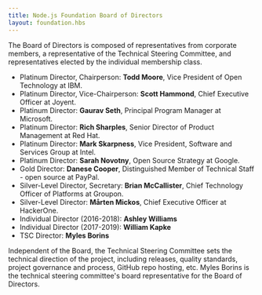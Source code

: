 ```yaml
---
title: Node.js Foundation Board of Directors
layout: foundation.hbs
---
```


The Board of Directors is composed of representatives from corporate members, a representative of the
Technical Steering Committee, and representatives elected by the individual membership class.

* Platinum Director, Chairperson: **Todd Moore**, Vice President of Open Technology at IBM.
* Platinum Director, Vice-Chairperson: **Scott Hammond**, Chief Executive Officer at Joyent.
* Platinum Director: **Gaurav Seth**, Principal Program Manager at Microsoft.
* Platinum Director: **Rich Sharples**, Senior Director of Product Management at Red Hat.
* Platinum Director: **Mark Skarpness**, Vice President, Software and Services Group at Intel.
* Platinum Director: **Sarah Novotny**, Open Source Strategy at Google.
* Gold Director: **Danese Cooper**, Distinguished Member of Technical Staff - open source at PayPal.
* Silver-Level Director, Secretary: **Brian McCallister**, Chief Technology Officer of Platforms at Groupon.
* Silver-Level Director: **Mårten Mickos**, Chief Executive Officer at HackerOne.
* Individual Director (2016-2018): **Ashley Williams**
* Individual Director (2017-2019): **William Kapke**
* TSC Director: **Myles Borins**


Independent of the Board, the Technical Steering Committee sets the technical direction of the project,
including releases, quality standards, project governance and process, GitHub repo hosting, etc. Myles Borins is
the technical steering committee's board representative for the Board of Directors.
